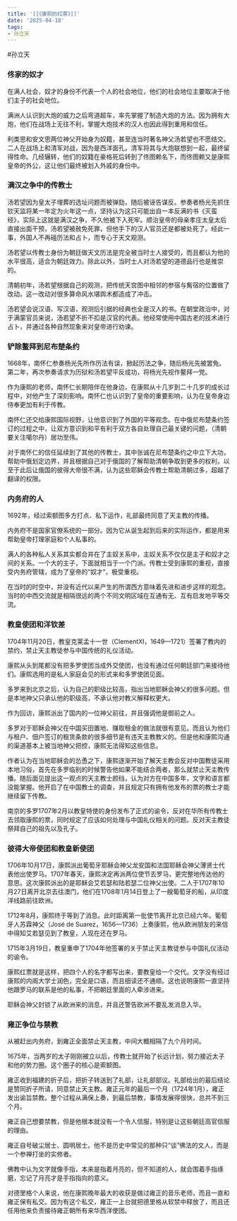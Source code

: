 ```yaml
---
title: '[[《康熙的红票》]]'
date: '2025-04-18'
tags:
- 孙立天
---
```

#孙立天

### 佟家的奴才
在满人社会，奴才的身份不代表一个人的社会地位，他们的社会地位主要取决于他们主子的社会地位。

满洲人认识到大炮的威力之后弯道超车，率先掌握了制造大炮的方法。因为拥有大炮，他们在战场上无往不利，掌握大炮技术的汉人也因此得到重用和信任。

利类思和安文思两位神父开始身为奴籍，甚至连当时著名神父汤若望也不愿结交。二人在战场上和清军对战，因为是西洋面孔，清军将其与大炮联想到一起，最终留得性命。几经辗转，他们的奴籍在豪格死后转到了佟图赖名下，而佟图赖又是康熙皇帝的外公，这让他们最终被划入外戚的身份中。

### 满汉之争中的传教士
汤若望因为皇太子埋葬的选址问题而被弹劾，随后被诬告谋反。参奏者杨光先抓住钦天监将某一年定为火年这一点，坚持认为这只可能出自一本反满的书《灭蛮经》，实际上这就是满汉之争，不久他被下入死牢。顺治皇帝的母亲孝庄太皇太后直接出面干预，汤若望被赦免死罪，但他手下的汉人官员还是都被处死了。经此一事，外国人不再碰历法和占卜，而专心于天文观测。

汤若望以传教士身份为朝廷做天文历法是完全被当时士人接受的，而且都认为他的水平很高，适合为朝廷效力。除此以外，当时士人对汤若望的道德品行也是推崇的。

清朝初年，汤若望根据自己的观测，把传统天宫图中相邻的参宿与觜宿的位置做了改动。这一改动对很多算命风水堪舆术都造成了冲击。

汤若望会说汉语、写汉语，观测后引据的经典也全是汉人的书。在朝堂政治中，对于满蒙官员来说，汤若望不折不扣是汉官的代表。他经常使用中国古老的技术进行占卜，并通过各种自然现象来对皇帝进行劝谏。

### 铲除鳌拜到尼布楚条约
1668年，南怀仁参奏杨光先所作历法有误，掀起历法之争，随后杨光先被罢免。第二年，再次参奏请求为历狱和汤若望平反成功，将杨光先视作鳌拜一党。

作为康熙的老师，南怀仁长期陪伴在他身边，在康熙从十几岁到二十几岁的成长过程中，对他产生了深刻影响。南怀仁也认识到了皇帝的重要影响，认为在皇帝身边侍奉更加有利于传教。

南怀仁还交给康熙国际视野，让他意识到了外国的平等观念。在中俄尼布楚条约签订的过程之中，让双方意识到和平有利于双方各自处理自己最关键的问题，（清朝要关注噶尔丹）居功至伟。

对于南怀仁的信任延续到了其他的传教士，其中张诚在尼布楚条约之中立下大功，帮助中俄划定边界，并且根据自己对于俄国的了解帮助清朝争取到更多的权利，以至于此后让俄国的彼得大帝很不满，认为这些耶稣会传教士帮助清朝过多，超越了翻译的权限。

### 内务府的人
1692年，经过索额图多方打点、私下运作，礼部最终同意了天主教的传播。

内务府不是国家官僚系统的一部分。因为它从诞生起到后来的实际运作，都是用来帮助皇帝打理家庭和个人私事的。

满人的各种私人关系其实都合并在了主奴关系中，主奴关系不仅仅是主子和奴才之间的关系。一个大的主子，下面就相当于一个门派。传教士受到康熙的重视，直接受内务府管辖，成为了皇帝的“奴才”，极受重视。

在当时的时空中，并没有近代以来产生的所谓西方意味着先进和进步这样的观念。当时的中西交流就是相隔很远的两个不同文明区域在互通有无、互有启发地平等交流。


### 教皇使团和洋钦差
1704年11月20日，教皇克莱孟十一世（ClementⅪ，1649—1721）签署了教内的禁约，禁止天主教徒参与中国传统的礼仪活动。

康熙从头到尾都没有把多罗使团当成外交使团，也没有通过任何朝廷部门来接待他们。康熙选用的是私人家庭会见的形式来和多罗使团见面。

多罗来到北京之后，认为自己的职级比较高，指出当地耶稣会神父的很多问题。但是本地神父只承认他的职级高，不承认他对教义解释权更大。

作为回访，康熙派出了国内的一位神父前往，并且强调他是御前之人。

多罗对于耶稣会神父在中国买田置地、赚取租金的做法就很有意见。而且认为他们与租户、佃户签订的租赁条款的很多细节是有违天主教教义的。但是他和康熙沟通的渠道基本上被当地神父把控，康熙无法得知这些信息。

作者认为在当地耶稣会的怂恿之下，康熙逐渐开始了解天主教会反对中国教徒采用本地习俗，首先在多罗临别的时候警告他如果不能结合两者，那么就禁止天主教传播。随后面见提出这一观点的天主教士颜珰，认为对方在中国多年，文字和语言都没能掌握。他开启了在中国教士的调查，并且规定只有拥有他发布的票的教士才能继续留下传教。

南京的多罗1707年2月以教皇特使的身份发布了正式的谕令，反对在华所有传教士去领取康熙的票，同时规定了应该如何处理与中国礼仪相关的问题。反对天主教徒祭拜自己的祖先以及孔子。


### 彼得大帝使团和教皇新使团
1706年10月17日，康熙派出葡萄牙耶稣会神父龙安国和法国耶稣会神父薄贤士代表他出使罗马。1707年春天，康熙决定再派两位使节去罗马，更完整地传达他的意思。这次康熙派出的是耶稣会艾若瑟和陆若瑟二位神父出使。二人于1707年10月27日离开北京去往澳门，他们在1708年1月14日登上了一艘葡萄牙的船，从印度洋线路前往欧洲。

1712年8月，康熙终于等到了消息。此时距离第一批使节离开北京已经六年。葡萄牙人苏霖神父（José de Suarez，1656—1736）上奏康熙，他从欧洲朋友的来信中得知艾若瑟见到了教皇，人现在还在罗马。

1715年3月19日，教皇重申了1704年他签署的关于禁止天主教徒参与中国礼仪活动的谕令。

康熙红票就是这样，把四个人的名字都写出来，要教皇给一个交代。文字没有经过康熙的内阁大学士润色，完全是口语，而且细读还不通顺。这也说明康熙一直坚持他跟罗马的联系是他的私事，不把朝廷里面的人牵涉进来。

耶稣会神父封锁了从欧洲来的消息，并且还警告欧洲不要乱发消息入华。


### 雍正争位与禁教
从被赶出内务府，到雍正全面禁止天主教，中间大概相隔了九个月时间。

1675年，当两岁的太子刚刚被立以后，传教士就开始了长远计划，努力接近太子和他的势力圈。这个圈子的核心是索额图。

雍正收到福建的折子后，把折子转送到了礼部，让礼部部议。礼部给出的最后结论是赞同折子所请，同意禁止天主教。雍正元年的最后一个月（1724年1月），雍正发出谕旨禁教。整个过程从满保上奏，到最后禁教，事情发展得很快，总共不到三个月。

雍正自己想要禁教，但是他根本就没有一个令人信服，特别是让这些朝廷高官信服的理由。

雍正自号破尘居士、圆明居士。他不是历史中常见的那种只“谈”佛法的文人，而是一个参禅打坐的实修者。

佛教中认为文字就像手指，本来是指着月亮的，但不知道的人，就会围着手指琢磨，忘记了月亮才是手指指向的意义。

对德里格个人来说，他在康熙晚年最大的收获是做过雍正的音乐老师，而且一直和雍正保有私交。因为有这个私交，雍正一上台就把德里格从软禁中释放了，而且还任用他来负责接待雍正朝所有来华西洋使团。
